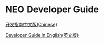NEO Developer Guide
================

[开发指南中文版(Chinese)](nocheck:../zh/index.html)

[Developer Guide in English(英文版)](nocheck:../en/index.html)

